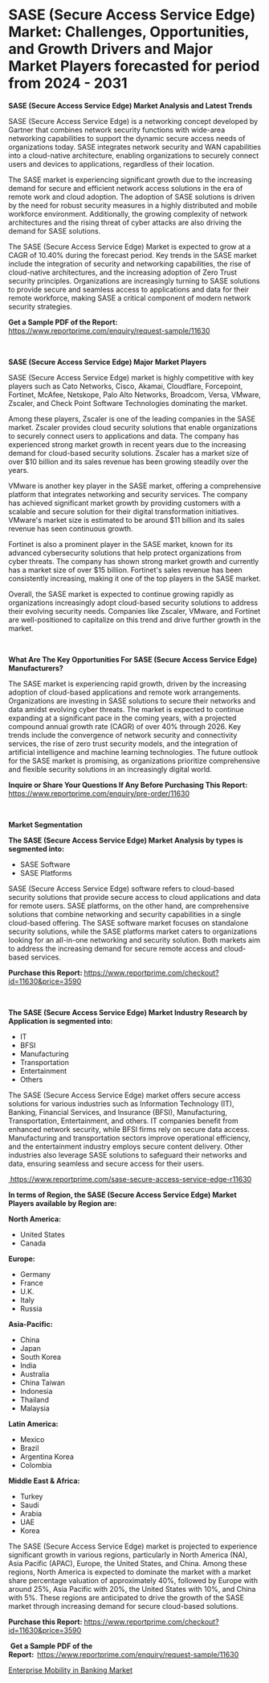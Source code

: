 <p><h1>SASE (Secure Access Service Edge) Market: Challenges, Opportunities, and Growth Drivers and Major Market Players forecasted for period from 2024 - 2031</h1></p><p><strong>SASE (Secure Access Service Edge) Market Analysis and Latest Trends</strong></p>
<p><p>SASE (Secure Access Service Edge) is a networking concept developed by Gartner that combines network security functions with wide-area networking capabilities to support the dynamic secure access needs of organizations today. SASE integrates network security and WAN capabilities into a cloud-native architecture, enabling organizations to securely connect users and devices to applications, regardless of their location.</p><p>The SASE market is experiencing significant growth due to the increasing demand for secure and efficient network access solutions in the era of remote work and cloud adoption. The adoption of SASE solutions is driven by the need for robust security measures in a highly distributed and mobile workforce environment. Additionally, the growing complexity of network architectures and the rising threat of cyber attacks are also driving the demand for SASE solutions.</p><p>The SASE (Secure Access Service Edge) Market is expected to grow at a CAGR of 10.40% during the forecast period. Key trends in the SASE market include the integration of security and networking capabilities, the rise of cloud-native architectures, and the increasing adoption of Zero Trust security principles. Organizations are increasingly turning to SASE solutions to provide secure and seamless access to applications and data for their remote workforce, making SASE a critical component of modern network security strategies.</p></p>
<p><strong>Get a Sample PDF of the Report:&nbsp;</strong> <a href="https://www.reportprime.com/enquiry/request-sample/11630">https://www.reportprime.com/enquiry/request-sample/11630</a></p>
<p>&nbsp;</p>
<p><strong>SASE (Secure Access Service Edge) Major Market Players</strong></p>
<p><p>SASE (Secure Access Service Edge) market is highly competitive with key players such as Cato Networks, Cisco, Akamai, Cloudflare, Forcepoint, Fortinet, McAfee, Netskope, Palo Alto Networks, Broadcom, Versa, VMware, Zscaler, and Check Point Software Technologies dominating the market. </p><p>Among these players, Zscaler is one of the leading companies in the SASE market. Zscaler provides cloud security solutions that enable organizations to securely connect users to applications and data. The company has experienced strong market growth in recent years due to the increasing demand for cloud-based security solutions. Zscaler has a market size of over $10 billion and its sales revenue has been growing steadily over the years.</p><p>VMware is another key player in the SASE market, offering a comprehensive platform that integrates networking and security services. The company has achieved significant market growth by providing customers with a scalable and secure solution for their digital transformation initiatives. VMware's market size is estimated to be around $11 billion and its sales revenue has seen continuous growth.</p><p>Fortinet is also a prominent player in the SASE market, known for its advanced cybersecurity solutions that help protect organizations from cyber threats. The company has shown strong market growth and currently has a market size of over $15 billion. Fortinet's sales revenue has been consistently increasing, making it one of the top players in the SASE market.</p><p>Overall, the SASE market is expected to continue growing rapidly as organizations increasingly adopt cloud-based security solutions to address their evolving security needs. Companies like Zscaler, VMware, and Fortinet are well-positioned to capitalize on this trend and drive further growth in the market.</p></p>
<p>&nbsp;</p>
<p><strong>What Are The Key Opportunities For SASE (Secure Access Service Edge) Manufacturers?</strong></p>
<p><p>The SASE market is experiencing rapid growth, driven by the increasing adoption of cloud-based applications and remote work arrangements. Organizations are investing in SASE solutions to secure their networks and data amidst evolving cyber threats. The market is expected to continue expanding at a significant pace in the coming years, with a projected compound annual growth rate (CAGR) of over 40% through 2026. Key trends include the convergence of network security and connectivity services, the rise of zero trust security models, and the integration of artificial intelligence and machine learning technologies. The future outlook for the SASE market is promising, as organizations prioritize comprehensive and flexible security solutions in an increasingly digital world.</p></p>
<p><strong>Inquire or Share Your Questions If Any Before Purchasing This Report:</strong> <a href="https://www.reportprime.com/enquiry/pre-order/11630">https://www.reportprime.com/enquiry/pre-order/11630</a></p>
<p>&nbsp;</p>
<p><strong>Market Segmentation</strong></p>
<p><strong>The SASE (Secure Access Service Edge) Market Analysis by types is segmented into:</strong></p>
<p><ul><li>SASE Software</li><li>SASE Platforms</li></ul></p>
<p><p>SASE (Secure Access Service Edge) software refers to cloud-based security solutions that provide secure access to cloud applications and data for remote users. SASE platforms, on the other hand, are comprehensive solutions that combine networking and security capabilities in a single cloud-based offering. The SASE software market focuses on standalone security solutions, while the SASE platforms market caters to organizations looking for an all-in-one networking and security solution. Both markets aim to address the increasing demand for secure remote access and cloud-based services.</p></p>
<p><strong>Purchase this Report:&nbsp;</strong><a href="https://www.reportprime.com/checkout?id=11630&price=3590">https://www.reportprime.com/checkout?id=11630&price=3590</a></p>
<p>&nbsp;</p>
<p><strong>The SASE (Secure Access Service Edge) Market Industry Research by Application is segmented into:</strong></p>
<p><ul><li>IT</li><li>BFSI</li><li>Manufacturing</li><li>Transportation</li><li>Entertainment</li><li>Others</li></ul></p>
<p><p>The SASE (Secure Access Service Edge) market offers secure access solutions for various industries such as Information Technology (IT), Banking, Financial Services, and Insurance (BFSI), Manufacturing, Transportation, Entertainment, and others. IT companies benefit from enhanced network security, while BFSI firms rely on secure data access. Manufacturing and transportation sectors improve operational efficiency, and the entertainment industry employs secure content delivery. Other industries also leverage SASE solutions to safeguard their networks and data, ensuring seamless and secure access for their users.</p></p>
<p><a href="https://www.reportprime.com/sase-secure-access-service-edge-r11630">&nbsp;https://www.reportprime.com/sase-secure-access-service-edge-r11630</a></p>
<p><strong>In terms of Region, the SASE (Secure Access Service Edge) Market Players available by Region are:</strong></p>
<p>
    <p> <strong> North America: </strong>
        <ul>
            <li>United States</li>
            <li>Canada</li>
        </ul>
        </p> 
    <p> <strong> Europe: </strong>
        <ul>
            <li>Germany</li>
            <li>France</li>
            <li>U.K.</li>
            <li>Italy</li>
            <li>Russia</li>
        </ul>
        </p> 
    <p> <strong> Asia-Pacific: </strong>
        <ul>
            <li>China</li>
            <li>Japan</li>
            <li>South Korea</li>
            <li>India</li>
            <li>Australia</li>
            <li>China Taiwan</li>
            <li>Indonesia</li>
            <li>Thailand</li>
            <li>Malaysia</li>
        </ul>
        </p> 
    <p> <strong> Latin America: </strong>
        <ul>
            <li>Mexico</li>
            <li>Brazil</li>
            <li>Argentina Korea</li>
            <li>Colombia</li>
        </ul>
        </p> 
    <p> <strong> Middle East & Africa: </strong>
        <ul>
            <li>Turkey</li>
            <li>Saudi</li>
            <li>Arabia</li>
            <li>UAE</li>
            <li>Korea</li>
        </ul>
    </p>
    </p>
<p><p>The SASE (Secure Access Service Edge) market is projected to experience significant growth in various regions, particularly in North America (NA), Asia Pacific (APAC), Europe, the United States, and China. Among these regions, North America is expected to dominate the market with a market share percentage valuation of approximately 40%, followed by Europe with around 25%, Asia Pacific with 20%, the United States with 10%, and China with 5%. These regions are anticipated to drive the growth of the SASE market through increasing demand for secure cloud-based solutions.</p></p>
<p><strong>Purchase this Report: </strong><a href="https://www.reportprime.com/checkout?id=11630&price=3590">https://www.reportprime.com/checkout?id=11630&price=3590</a></p>
<p>&nbsp;<strong>Get a Sample PDF of the Report:&nbsp;&nbsp;</strong><a href="https://www.reportprime.com/enquiry/request-sample/11630">https://www.reportprime.com/enquiry/request-sample/11630</a></p>
<p><strong></strong></p>
<p><p><a href="https://view.publitas.com/reportprime-1/enterprise-mobility-in-banking-market-share-evolution-and-market-growth-trends-2024-2031/">Enterprise Mobility in Banking Market</a></p></p>